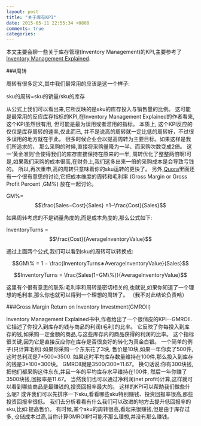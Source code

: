 ```yaml
---
layout: post
title: "关于库存KPI"
date: 2015-05-11 22:55:34 +0800
comments: true
categories: 
---
```

本文主要会聊一些关于库存管理(Inventory Management)的KPI,主要参考了[Inventory Management Explained](http://book.douban.com/subject/12565786/).

###周转

周转有很多定义,其中我们最常用的应该是这一个样子:

sku的周转=sku的销量/sku的库存

从公式上我们可以看出来,它所反映的是sku的库存投入与销售量的比例。 
这可能是最常用的反应库存指标的KPI,在Inventory Management Explained的作者看来,
这个KPI虽然很有用, 但可能是最为误用或者滥用的指标。 本质上,
这个KPI反应的仅仅是库存周转的速率,仅此而已,
并不是说高的周转就一定比低的周转好，不过很多误用的地方就在于此，
很多时候企业会以提高周转为主要目标。如果这样是我们所追求的，
那么采购的时候,直接将采购量降为一半、而采购次数变成2倍。
这一‘黄金准则’会使得我们的库存直接保持在原来的一半,
周转优化了整整两倍啊!可是,如果我们采购的成本很高,在财务上,我们这多出来一倍的采购成本是会导致亏钱的。
所以,再次重申,高的周转只意味着你的sku运转的更快了。
另外,[Quora](http://www.quora.com/What-metrics-are-most-important-for-Inventory-Management-Why)里面还有一个很有意思的讨论,它把成本维度的周转和毛利率
(Gross Margin or Gross Profit Percent ,GM%) 放在一起讨论。 

GM%=$$\frac{Sales−Cost}{Sales} =1−\frac{Cost}{Sales}$$

如果周转考虑的不是销量角度的,而是成本角度的,那么公式如下: 

InventoryTurns = $$\frac{Cost}{AverageInventoryValue}$$

通过上面两个公式,我们可以看到sku的周转可以转换成: 

$$GM\% = 1 − \frac{InventoryTurns∗AverageInventoryValue}{Sales}$$

$$InventoryTurns = \frac{Sales(1−GM\%)}{AverageInventoryValue}$$

这里有个很有意思的联系:毛利率和周转是密切相关的,也就说,如果你知道了一个理想的毛利率,那么你也就可以得到一个理想的周转了。
（我不对此结论负责哈）



###Gross Margin Return on Inventory Investment(GMROII)

Inventory Management Explained书中,作者给出了一个很俏皮的KPI–-GMROII. 
它描述了你投入到库存的钱与商品的利润(毛利)的比率。 
它反映了你每投入到库存的钱,如采购一定金额的商品,与这些库存内的商品获得的利润的比率。 
这个指标很关键,因为它是直接反应你在库存是否很良好的转化为真金白银。 
一个简单的例子(只计算毛利):如果你采购一个东东花了3块, 售价是10块,如果一年你卖了500件,这时总利润是7\*500=3500. 
如果这时平均库存数量维持在100件,那么投入到库存的钱是3\*100=300块。
GMROII就是3500/300=11.67。 
换句话说:你有300块钱,把他们都采购这件东东,并且一年的平均库存水平维持在100件,
然后一年你赚了3500块钱,回报率是11.67。 
当然我们也可以通过净利润(net profit)计算,这样就可以看到哪些商品是最赚钱的,投资回报率最大的。
这样的KPI可以帮助我们做些什么呢? 
或许我们可以先排序一下sku,看看哪些sku特别赚钱、投资回报率很高,那些投资回报率很低。
我们去分析看看有什么我们可以改进的地方去提升低回报率的sku,比如:提高售价。 
有时候,某个sku的周转很高,看起来很赚钱,但是由于库存过多,
仓储成本过高,当你计算GMROII时可能不那么理想,并没有那么赚钱。
